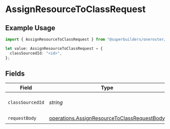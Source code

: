 # AssignResourceToClassRequest

## Example Usage

```typescript
import { AssignResourceToClassRequest } from "@superbuilders/oneroster/models/operations";

let value: AssignResourceToClassRequest = {
  classSourcedId: "<id>",
};
```

## Fields

| Field                                                                                                      | Type                                                                                                       | Required                                                                                                   | Description                                                                                                |
| ---------------------------------------------------------------------------------------------------------- | ---------------------------------------------------------------------------------------------------------- | ---------------------------------------------------------------------------------------------------------- | ---------------------------------------------------------------------------------------------------------- |
| `classSourcedId`                                                                                           | *string*                                                                                                   | :heavy_check_mark:                                                                                         | The sourcedId of the class                                                                                 |
| `requestBody`                                                                                              | [operations.AssignResourceToClassRequestBody](../../models/operations/assignresourcetoclassrequestbody.md) | :heavy_check_mark:                                                                                         | N/A                                                                                                        |